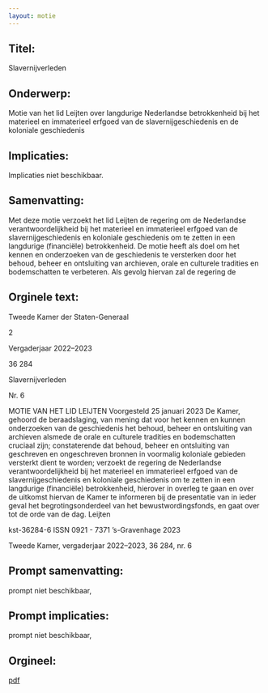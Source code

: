 ```yaml
---
layout: motie
---
```

## Titel:
Slavernijverleden
## Onderwerp:
Motie van het lid Leijten over langdurige Nederlandse betrokkenheid bij het materieel en immaterieel erfgoed van de slavernijgeschiedenis en de koloniale geschiedenis 
## Implicaties:
Implicaties niet beschikbaar.
## Samenvatting:

Met deze motie verzoekt het lid Leijten de regering om de Nederlandse verantwoordelijkheid bij het materieel en immaterieel erfgoed van de slavernijgeschiedenis en koloniale geschiedenis om te zetten in een langdurige (financiële) betrokkenheid. De motie heeft als doel om het kennen en onderzoeken van de geschiedenis te versterken door het behoud, beheer en ontsluiting van archieven, orale en culturele tradities en bodemschatten te verbeteren. Als gevolg hiervan zal de regering de
## Orginele text:


Tweede Kamer der Staten-Generaal

2

Vergaderjaar 2022–2023

36 284

Slavernijverleden

Nr. 6

MOTIE VAN HET LID LEIJTEN
Voorgesteld 25 januari 2023
De Kamer,
gehoord de beraadslaging,
van mening dat voor het kennen en kunnen onderzoeken van de geschiedenis het behoud, beheer en ontsluiting van archieven alsmede de orale
en culturele tradities en bodemschatten cruciaal zijn;
constaterende dat behoud, beheer en ontsluiting van geschreven en
ongeschreven bronnen in voormalig koloniale gebieden versterkt dient te
worden;
verzoekt de regering de Nederlandse verantwoordelijkheid bij het
materieel en immaterieel erfgoed van de slavernijgeschiedenis en
koloniale geschiedenis om te zetten in een langdurige (financiële)
betrokkenheid, hierover in overleg te gaan en over de uitkomst hiervan de
Kamer te informeren bij de presentatie van in ieder geval het begrotingsonderdeel van het bewustwordingsfonds,
en gaat over tot de orde van de dag.
Leijten

kst-36284-6
ISSN 0921 - 7371
’s-Gravenhage 2023

Tweede Kamer, vergaderjaar 2022–2023, 36 284, nr. 6


## Prompt samenvatting:
prompt niet beschikbaar,

## Prompt implicaties:
prompt niet beschikbaar,
## Orgineel:
[pdf](https://gegevensmagazijn.tweedekamer.nl/OData/v4/2.0/Document(6bb7e6cc-90e0-457c-9458-086902122ec9)/resource)
